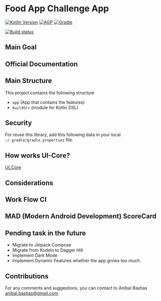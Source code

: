# Food App Challenge App
[![Kotlin Version](https://img.shields.io/badge/Kotlin-1.4.32-blue.svg)](https://kotlinlang.org)
[![AGP](https://img.shields.io/badge/AndroidStudio-4.2.0-blue?style=flat)](https://developer.android.com/studio/releases/gradle-plugin)
[![Gradle](https://img.shields.io/badge/Gradle-6.5-blue?style=flat)](https://gradle.org)

[![Build status](https://github.com/anibalbastiass/android.ob.foodapp/actions/workflows/ci-food-app.yaml/badge.svg)](https://github.com/anibalbastiass/android.ob.foodapp/actions)

## Main Goal


## Official Documentation



## Main Structure

This project contains the following structure

* `app` (App that contains the features)
* `buildSrc` (module for Kotlin DSL)

## Security

For reuse this library, add this following data in your local `~/.gradle/gradle.properties` file.


## How works UI-Core?

[UI_Core](UI-Core.md)


## Considerations


## Work Flow CI


## MAD (Modern Android Development) ScoreCard


## Pending task in the future

* Migrate to Jetpack Compose
* Migrate from KodeIn to Dagger Hilt
* Implement Dark Mode
* Implement Dynamic Features whether the app grows too much.

## Contributions

For any comments and suggestions, you can contact to Anibal Bastias
[anibal.bastias@gmail.com](mailto:anibal.bastias@gmail.com)